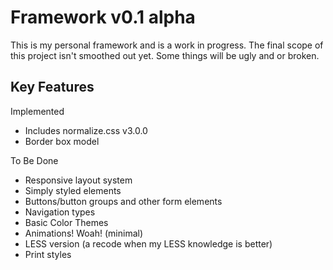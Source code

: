 Framework v0.1 alpha
=====
This is my personal framework and is a work in progress. The final scope of this project isn't smoothed out yet. Some things will be ugly and or broken.

Key Features
-----

Implemented
* Includes normalize.css v3.0.0
* Border box model

To Be Done
* Responsive layout system
* Simply styled elements
 * Buttons/button groups and other form elements
 * Navigation types
* Basic Color Themes
* Animations! Woah! (minimal)
* LESS version (a recode when my LESS knowledge is better)
* Print styles
